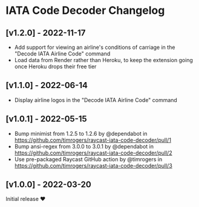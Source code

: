 # IATA Code Decoder Changelog

## [v1.2.0] - 2022-11-17

* Add support for viewing an airline's conditions of carriage in the "Decode IATA Airline Code" command
* Load data from Render rather than Heroku, to keep the extension going once Heroku drops their free tier

## [v1.1.0] - 2022-06-14

* Display airline logos in the "Decode IATA Airline Code" command

## [v1.0.1] - 2022-05-15

* Bump minimist from 1.2.5 to 1.2.6 by @dependabot in https://github.com/timrogers/raycast-iata-code-decoder/pull/1
* Bump ansi-regex from 3.0.0 to 3.0.1 by @dependabot in https://github.com/timrogers/raycast-iata-code-decoder/pull/2
* Use pre-packaged Raycast GitHub action by @timrogers in https://github.com/timrogers/raycast-iata-code-decoder/pull/3

## [v1.0.0] - 2022-03-20

Initial release ❤️
